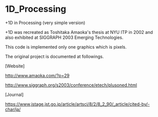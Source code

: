 1D_Processing
=============

+1D in Processing (very simple version)



+1D was recreated as Toshitaka Amaoka's thesis at NYU ITP in 2002 and also exhibited at SIGGRAPH 2003 Emerging Technologies.

This code is implemented only one graphics which is pixels.

The original project is documented at followings.

[Website]

http://www.amaoka.com/?p=29

http://www.siggraph.org/s2003/conference/etech/plusoned.html

[Journal]

https://www.jstage.jst.go.jp/article/artsci/8/2/8_2_90/_article/cited-by/-char/ja/
